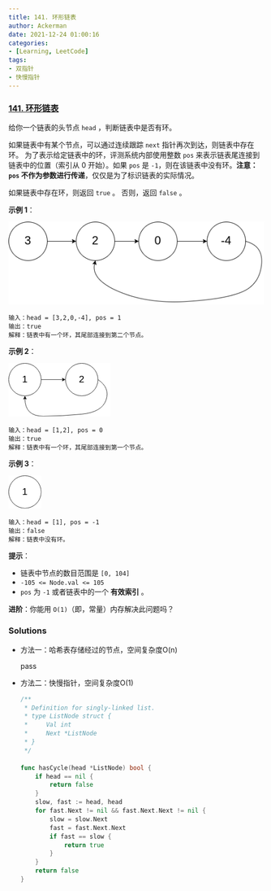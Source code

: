 ```yaml
---
title: 141. 环形链表
author: Ackerman
date: 2021-12-24 01:00:16
categories:
- [Learning, LeetCode]
tags:
- 双指针
- 快慢指针
---
```


### [141. 环形链表](https://leetcode-cn.com/problems/linked-list-cycle/)

给你一个链表的头节点 `head` ，判断链表中是否有环。

如果链表中有某个节点，可以通过连续跟踪 `next` 指针再次到达，则链表中存在环。 为了表示给定链表中的环，评测系统内部使用整数 `pos` 来表示链表尾连接到链表中的位置（索引从 0 开始）。如果 `pos` 是 `-1`，则在该链表中没有环。**注意：`pos` 不作为参数进行传递**，仅仅是为了标识链表的实际情况。

如果链表中存在环，则返回 `true` 。 否则，返回 `false` 。

<!-- more -->

**示例 1**：

![img](141.linked-list-cycle/circularlinkedlist.png)

```
输入：head = [3,2,0,-4], pos = 1
输出：true
解释：链表中有一个环，其尾部连接到第二个节点。
```

**示例 2**：

![img](141.linked-list-cycle/circularlinkedlist_test2.png)

```
输入：head = [1,2], pos = 0
输出：true
解释：链表中有一个环，其尾部连接到第一个节点。
```

**示例 3**：

![img](141.linked-list-cycle/circularlinkedlist_test3.png)

```
输入：head = [1], pos = -1
输出：false
解释：链表中没有环。
```

 

**提示**：

- 链表中节点的数目范围是 `[0, 104]`
- `-105 <= Node.val <= 105`
- `pos` 为 `-1` 或者链表中的一个 **有效索引** 。

 

**进阶**：你能用 `O(1)`（即，常量）内存解决此问题吗？



### Solutions

- 方法一：哈希表存储经过的节点，空间复杂度O(n)

  pass

- 方法二：快慢指针，空间复杂度O(1)

  ```go
  /**
   * Definition for singly-linked list.
   * type ListNode struct {
   *     Val int
   *     Next *ListNode
   * }
   */
  
  func hasCycle(head *ListNode) bool {
      if head == nil {
          return false
      }
      slow, fast := head, head
      for fast.Next != nil && fast.Next.Next != nil {
          slow = slow.Next
          fast = fast.Next.Next
          if fast == slow {
              return true
          }
      }
      return false
  }
  ```
